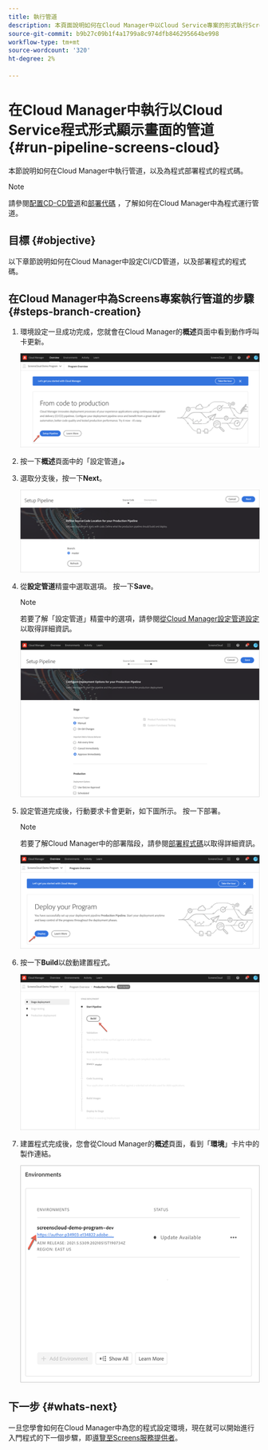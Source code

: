 ```yaml
---
title: 執行管道
description: 本頁面說明如何在Cloud Manager中以Cloud Service專案的形式執行Screens管道。
source-git-commit: b9b27c09b1f4a1799a8c974dfb846295664be998
workflow-type: tm+mt
source-wordcount: '320'
ht-degree: 2%

---
```



# 在Cloud Manager中執行以Cloud Service程式形式顯示畫面的管道 {#run-pipeline-screens-cloud}

本節說明如何在Cloud Manager中執行管道，以及為程式部署程式的程式碼。

>[!NOTE]
>請參閱[配置CD-CD管道](https://experienceleague.adobe.com/docs/experience-manager-cloud-service/implementing/using-cloud-manager/configure-pipeline.html?lang=en)和[部署代碼](https://experienceleague.adobe.com/docs/experience-manager-cloud-service/implementing/using-cloud-manager/deploy-code.html?lang=en) ，了解如何在Cloud Manager中為程式運行管道。

## 目標 {#objective}

以下章節說明如何在Cloud Manager中設定CI/CD管道，以及部署程式的程式碼。

## 在Cloud Manager中為Screens專案執行管道的步驟 {#steps-branch-creation}

1. 環境設定一旦成功完成，您就會在Cloud Manager的&#x200B;**概述**&#x200B;頁面中看到動作呼叫卡更新。

   ![影像](/help/screens-cloud/assets/onboarding/add-environ3.png)

1. 按一下&#x200B;**概述**&#x200B;頁面中的「設定管道」**。**

1. 選取分支後，按一下&#x200B;**Next**。

   ![影像](/help/screens-cloud/assets/onboarding/run-pipeline1.png)

1. 從&#x200B;**設定管道**&#x200B;精靈中選取選項。 按一下&#x200B;**Save**。

   >[!NOTE]
   >若要了解「設定管道」精靈中的選項，請參閱[從Cloud Manager設定管道設定](https://experienceleague.adobe.com/docs/experience-manager-cloud-service/implementing/using-cloud-manager/configure-pipeline.html?lang=en)以取得詳細資訊。

   ![影像](/help/screens-cloud/assets/onboarding/run-pipeline2-a.png)

1. 設定管道完成後，行動要求卡會更新，如下圖所示。 按一下部署。

   >[!NOTE]
   >若要了解Cloud Manager中的部署階段，請參閱[部署程式碼](https://experienceleague.adobe.com/docs/experience-manager-cloud-service/implementing/using-cloud-manager/deploy-code.html?lang=en)以取得詳細資訊。

   ![影像](/help/screens-cloud/assets/onboarding/run-pipeline3.png)

1. 按一下&#x200B;**Build**&#x200B;以啟動建置程式。

   ![影像](/help/screens-cloud/assets/onboarding/run-pipeline4.png)

1. 建置程式完成後，您會從Cloud Manager的&#x200B;**概述**&#x200B;頁面，看到「**環境**」卡片中的製作連結。

   ![影像](/help/screens-cloud/assets/onboarding/run-pipeline5.png)

## 下一步 {#whats-next}

一旦您學會如何在Cloud Manager中為您的程式設定環境，現在就可以開始進行入門程式的下一個步驟，即[導覽至Screens服務提供者](/help/screens-cloud/configuring/navigating-to-screens-services-provider.md)。